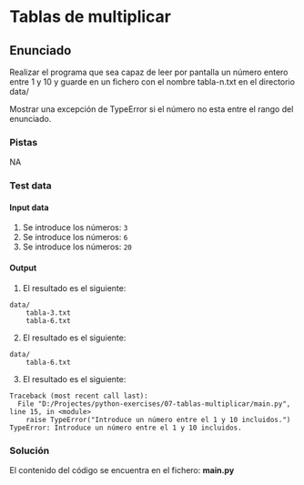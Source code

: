# Tablas de multiplicar
## Enunciado
Realizar el programa que sea capaz de leer por pantalla un número entero entre 1 y 10 y guarde en un fichero con el 
nombre tabla-n.txt en el directorio data/

Mostrar una excepción de TypeError si el número no esta entre el rango del enunciado.

### Pistas
NA

### Test data
#### Input data
1. Se introduce los números: `3`
2. Se introduce los números: `6`
3. Se introduce los números: `20`

#### Output
1. El resultado es el siguiente:
```
data/
    tabla-3.txt
    tabla-6.txt
```
2. El resultado es el siguiente:
```
data/
    tabla-6.txt
```

3. El resultado es el siguiente:
```
Traceback (most recent call last):
  File "D:/Projectes/python-exercises/07-tablas-multiplicar/main.py", line 15, in <module>
    raise TypeError("Introduce un número entre el 1 y 10 incluidos.")
TypeError: Introduce un número entre el 1 y 10 incluidos.
```

### Solución
El contenido del código se encuentra en el fichero: **main.py**
